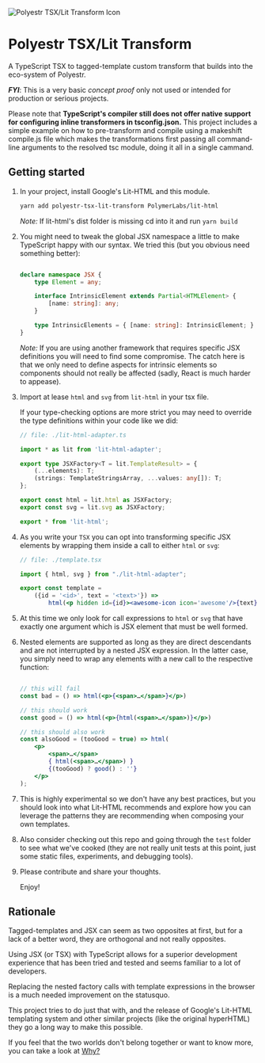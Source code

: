 ![Polyestr TSX/Lit Transform Icon](https://cdn.rawgit.com/grasppe/polyestr-tsx-lit-transform/master/src/assets/logo.svg)

# Polyestr TSX/Lit Transform

A TypeScript TSX to tagged-template custom transform that builds into the
eco-system of Polyestr.

***FYI***: This is a very basic *concept proof* only not used or intended for
production or serious projects.

Please note that **TypeScript's compiler still does not offer native support for
configuring inline transformers in tsconfig.json.** This project includes a
simple example on how to pre-transform and compile using a makeshift compile.js
file which makes the transformations first passing all command-line
arguments to the resolved tsc module, doing it all in a single cammand.

## Getting started

1. In your project, install Google's Lit-HTML and this module.

    ```sh
    yarn add polyestr-tsx-lit-transform PolymerLabs/lit-html
    ```

    *Note:* If lit-html's dist folder is missing cd into it and run `yarn build`

2. You might need to tweak the global JSX namespace a little to make TypeScript
happy with our syntax. We tried this (but you obvious need something better):

    ```ts

    declare namespace JSX {
        type Element = any;

        interface IntrinsicElement extends Partial<HTMLElement> {
            [name: string]: any;
        }

        type IntrinsicElements = { [name: string]: IntrinsicElement; }
    }

    ```

    *Note:* If you are using another framework that requires specific JSX
    definitions you will need to find some compromise. The catch here is that
    we only need to define aspects for intrinsic elements so components should
    not really be affected (sadly, React is much harder to appease).

3. Import at lease `html` and `svg` from `lit-html` in your tsx file.

    If your type-checking options are more strict you may need to override
    the type definitions within your code like we did:

    ```ts
    // file: ./lit-html-adapter.ts

    import * as lit from 'lit-html-adapter';

    export type JSXFactory<T = lit.TemplateResult> = {
        (...elements): T;
        (strings: TemplateStringsArray, ...values: any[]): T;
    };

    export const html = lit.html as JSXFactory;
    export const svg = lit.svg as JSXFactory;

    export * from 'lit-html';

    ```

4. As you write your `TSX` you can opt into transforming specific JSX elements
by wrapping them inside a call to either `html` or `svg`:

    ```jsx
    // file: ./template.tsx

    import { html, svg } from "./lit-html-adapter";

    export const template =
        ({id = '<id>', text = '<text>'}) =>
            html(<p hidden id={id}><awesome-icon icon='awesome'/>{text}</p>);

    ```

5. At this time we only look for call expressions to `html` or `svg` that have
exactly one argument which is JSX element that must be well formed.

6. Nested elements are supported as long as they are direct descendants and are
not interrupted by a nested JSX expression. In the latter case, you simply need
to wrap any elements with a new call to the respective function:

    ```jsx

    // this will fail
    const bad = () => html(<p>{<span>…</span>}</p>)

    // this should work
    const good = () => html(<p>{html(<span>…</span>)}</p>)

    // this should also work
    const alsoGood = (tooGood = true) => html(
        <p>
            <span>…</span>
            { html(<span>…</span>) }
            {(tooGood) ? good() : ''}
        </p>
    );

    ```

7. This is highly experimental so we don't have any best practices, but you
should look into what Lit-HTML recommends and explore how you can leverage the
patterns they are recommending when composing your own templates.

8. Also consider checking out this repo and going through the `test` folder to
see what we've cooked (they are not really unit tests at this point, just some
static files, experiments, and debugging tools).

9. Please contribute and share your thoughts.

    Enjoy!

## Rationale

Tagged-templates and JSX can seem as two opposites at first, but for a lack of a
better word, they are orthogonal and not really opposites.

Using JSX (or TSX) with TypeScript allows for a superior development experience
that has been tried and tested and seems familiar to a lot of developers.

Replacing the nested factory calls with template expressions in the browser is
a much needed improvement on the statusquo.

This project tries to do just that with, and the release of Google's Lit-HTML
templating system and other similar projects (like the original hyperHTML) they
go a long way to make this possible.

If you feel that the two worlds don't belong together or want to know more, you
can take a look at [Why?](./WHY.md)

